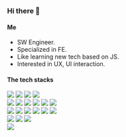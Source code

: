 ### Hi there 👋
#### Me
* SW Engineer.
* Specialized in FE.
* Like learning new tech based on JS.
* Interested in UX, UI interaction.

#### The tech stacks
<p >
  <img src="https://img.shields.io/badge/TypeScript-white?style=plastic&logo=TypeScript&logoColor=#3178C6"/> 
  <img src="https://img.shields.io/badge/JavaScript-white?style=plastic&logo=JavaScript&logoColor=#F7DF1E"/>
  <img src="https://img.shields.io/badge/Jest-white?style=plastic&logo=jest&logoColor=red"/>
  <img src="https://img.shields.io/badge/Git-white?style=plastic&logo=Git&logoColor=#F05032"/> 
  <br>
  <img src="https://img.shields.io/badge/React-white?style=plastic&logo=react&logoColor=#61DAFB"/> 
  <img src="https://img.shields.io/badge/styled--components-white?style=plastic&logo=styled-components&logoColor=#DB7093"/> 
  <img src="https://img.shields.io/badge/Next.js-white?style=plastic&logo=Next.js&logoColor=black"/> 
  <img src="https://img.shields.io/badge/Sass-white?style=plastic&logo=Sass&logoColor=#CC6699"/> 
  <img src="https://img.shields.io/badge/Storybook-white?style=plastic&logo=Storybook&logoColor=#FF4785"/> 
  <img src="https://img.shields.io/badge/Tailwind CSS-white?style=plastic&logo=Tailwind-CSS&logoColor=#38B2AC"/> 
  <br>
  <img src="https://img.shields.io/badge/Node.js-white?style=plastic&logo=Node.js&logoColor=#339933"/>
  <img src="https://img.shields.io/badge/Koa-white?style=plastic"/>
  <img src="https://img.shields.io/badge/TypeORM-white?style=plastic"/>
  <img src="https://img.shields.io/badge/PostgreSQL-white?style=plastic&logo=PostgreSQL&logoColor=blue"/>
  <img src="https://img.shields.io/badge/GraphQL-white?style=plastic&logo=GraphQL&logoColor=red"/>
  <img src="https://img.shields.io/badge/Apollo--GraphQL-white?style=plastic&logo=apollo&logoColor=#311C87"/>
  <br>
  <img src="https://img.shields.io/badge/NGINX-white?style=plastic&logo=NGINX&logoColor=#269539"/> 
  <img src="https://img.shields.io/badge/Amazon--AWS-white?style=plastic&logo=amazonaws&logoColor=#232F3E"/>
  <img src="https://img.shields.io/badge/Docker-white?style=plastic&logo=Docker&logoColor=#2496ED"/> 
  <br>
  <img src="https://img.shields.io/badge/Figma-white?style=plastic&logo=Figma&logoColor=#F24E1E"/> 
</p>


